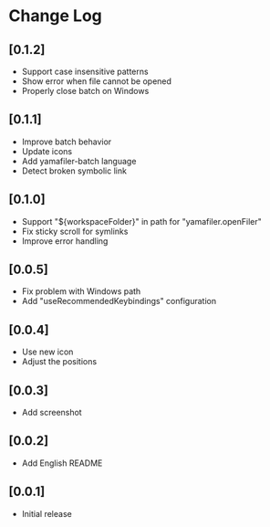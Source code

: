 # Change Log

## [0.1.2]

-   Support case insensitive patterns
-   Show error when file cannot be opened
-   Properly close batch on Windows

## [0.1.1]

-   Improve batch behavior
-   Update icons
-   Add yamafiler-batch language
-   Detect broken symbolic link

## [0.1.0]

-   Support "${workspaceFolder}" in path for "yamafiler.openFiler"
-   Fix sticky scroll for symlinks
-   Improve error handling

## [0.0.5]

-   Fix problem with Windows path
-   Add "useRecommendedKeybindings" configuration

## [0.0.4]

-   Use new icon
-   Adjust the positions

## [0.0.3]

-   Add screenshot

## [0.0.2]

-   Add English README

## [0.0.1]

-   Initial release
